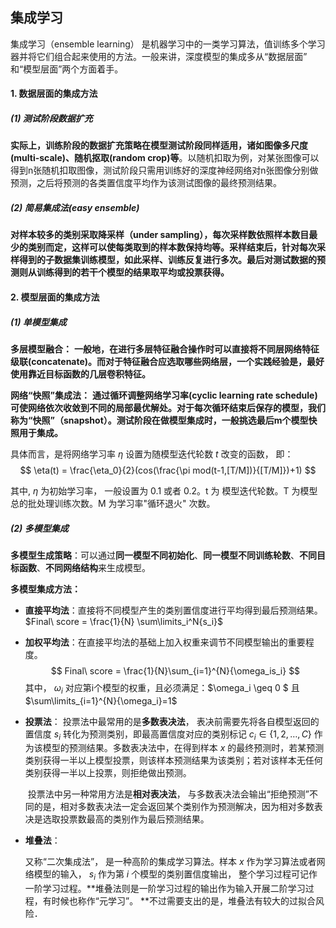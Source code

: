 ## 集成学习

集成学习（ensemble learning） 是机器学习中的一类学习算法，值训练多个学习器并将它们组合起来使用的方法。一般来讲，深度模型的集成多从“数据层面” 和“模型层面”两个方面着手。

#### 1. 数据层面的集成方法

##### (1) 测试阶段数据扩充

**实际上，训练阶段的数据扩充策略在模型测试阶段同样适用，诸如图像多尺度(multi-scale)、随机抠取(random crop)等**。以随机扣取为例，对某张图像可以得到n张随机扣取图像，测试阶段只需用训练好的深度神经网络对n张图像分别做预测，之后将预测的各类置信度平均作为该测试图像的最终预测结果。

##### (2) 简易集成法(easy ensemble)

**对样本较多的类别采取降采样（under sampling），每次采样数依照样本数目最少的类别而定，这样可以使每类取到的样本数保持均等。采样结束后，针对每次采样得到的子数据集训练模型，如此采样、训练反复进行多次。最后对测试数据的预测则从训练得到的若干个模型的结果取平均或投票获得。**

#### 2. 模型层面的集成方法

##### (1) 单模型集成

**多层模型融合：** **一般地，在进行多层特征融合操作时可以直接将不同层网络特征级联(concatenate)。而对于特征融合应选取哪些网络层，一个实践经验是，最好使用靠近目标函数的几层卷积特征。**

**网络“快照”集成法：** **通过循环调整网络学习率(cyclic learning rate schedule) 可使网络依次收敛到不同的局部最优解处。对于每次循环结束后保存的模型，我们称为“快照”（snapshot）。测试阶段在做模型集成时，一般挑选最后m个模型快照用于集成。**

具体而言，是将网络学习率 $\eta$ 设置为随模型迭代轮数 $t$ 改变的函数， 即：
$$
\eta(t) = \frac{\eta_0}{2}(cos(\frac{\pi mod(t-1,[T/M])}{[T/M]})+1)
$$

其中, $\eta$ 为初始学习率， 一般设置为 0.1 或者 0.2。t 为 模型迭代轮数。T 为模型总的批处理训练次数。M 为学习率"循环退火" 次数。

##### (2) 多模型集成

**多模型生成策略**：可以通过**同一模型不同初始化**、**同一模型不同训练轮数**、**不同目标函数**、**不同网络结构**来生成模型。

**多模型集成方法：**

- **直接平均法**：直接将不同模型产生的类别置信度进行平均得到最后预测结果。   $Final\ score = \frac{1}{N} \sum\limits_i^N{s_i}$

- **加权平均法**：在直接平均法的基础上加入权重来调节不同模型输出的重要程度。
  $$
  Final\ score = \frac{1}{N}\sum_{i=1}^{N}{\omega_is_i}
  $$
  其中， $\omega_i$ 对应第i个模型的权重，且必须满足：$\omega_i \geq 0 $ 且 $\sum\limits_{i=1}^{N}{\omega_i}=1$

- **投票法**：
              投票法中最常用的是**多数表决法**， 表决前需要先将各自模型返回的置信度 $s_i$ 转化为预测类别，即最高置信度对应的类别标记 $c_i \in \{1, 2 , …, C\}$ 作为该模型的预测结果。多数表决法中，在得到样本 $x$ 的最终预测时，若某预测类别获得一半以上模型投票，则该样本预测结果为该类别；若对该样本无任何类别获得一半以上投票，则拒绝做出预测。

  ​        投票法中另一种常用方法是**相对表决法**， 与多数表决法会输出“拒绝预测”不同的是，相对多数表决法一定会返回某个类别作为预测解决，因为相对多数表决是选取投票数最高的类别作为最后预测结果。

- **堆叠法**：

     又称“二次集成法”， 是一种高阶的集成学习算法。样本 $x$ 作为学习算法或者网络模型的输入， $s_i$ 作为第 $i$ 个模型的类别置信度输出， 整个学习过程可记作一阶学习过程。**堆叠法则是一阶学习过程的输出作为输入开展二阶学习过程，有时候也称作“元学习”。 **不过需要支出的是，堆叠法有较大的过拟合风险．

